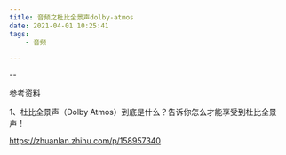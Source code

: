 ```yaml
---
title: 音频之杜比全景声dolby-atmos
date: 2021-04-01 10:25:41 
tags:
	- 音频

---
```


--

参考资料

1、杜比全景声（Dolby Atmos）到底是什么？告诉你怎么才能享受到杜比全景声！

https://zhuanlan.zhihu.com/p/158957340